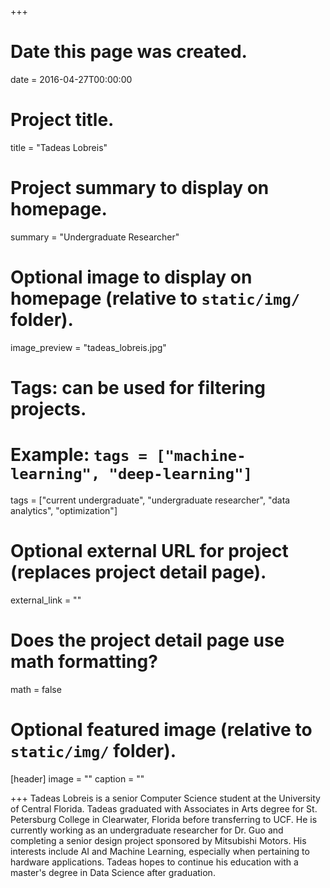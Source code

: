 +++
# Date this page was created.
date = 2016-04-27T00:00:00

# Project title.
title = "Tadeas Lobreis"

# Project summary to display on homepage.
summary = "Undergraduate Researcher"

# Optional image to display on homepage (relative to `static/img/` folder).
image_preview = "tadeas_lobreis.jpg"

# Tags: can be used for filtering projects.
# Example: `tags = ["machine-learning", "deep-learning"]`
tags = ["current undergraduate", "undergraduate researcher", "data analytics", "optimization"]

# Optional external URL for project (replaces project detail page).
external_link = ""

# Does the project detail page use math formatting?
math = false

# Optional featured image (relative to `static/img/` folder).
[header]
image = ""
caption = ""

+++
Tadeas Lobreis is a senior Computer Science student at the University of Central Florida. Tadeas graduated with Associates in Arts degree for St. Petersburg College in Clearwater, Florida before transferring to UCF. He is currently working as an undergraduate researcher for Dr. Guo and completing a senior design project sponsored by Mitsubishi Motors. His interests include AI and Machine Learning, especially when pertaining to hardware applications. Tadeas hopes to continue his education with a master's degree in Data Science after graduation.

